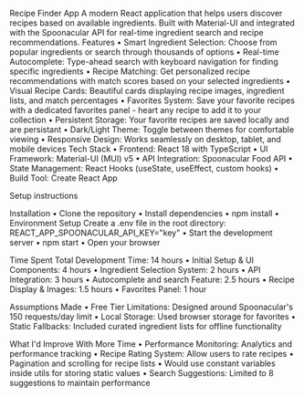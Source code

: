 Recipe Finder App
A modern React application that helps users discover recipes based on available ingredients. Built with Material-UI and integrated with the Spoonacular API for real-time ingredient search and recipe recommendations.
Features
• Smart Ingredient Selection: Choose from popular ingredients or search through thousands of options
• Real-time Autocomplete: Type-ahead search with keyboard navigation for finding specific ingredients
• Recipe Matching: Get personalized recipe recommendations with match scores based on your selected ingredients
• Visual Recipe Cards: Beautiful cards displaying recipe images, ingredient lists, and match percentages
• Favorites System: Save your favorite recipes with a dedicated favorites panel - heart any recipe to add it to your collection
• Persistent Storage: Your favorite recipes are saved locally and are persistant
• Dark/Light Theme: Toggle between themes for comfortable viewing
• Responsive Design: Works seamlessly on desktop, tablet, and mobile devices
Tech Stack
• Frontend: React 18 with TypeScript
• UI Framework: Material-UI (MUI) v5
• API Integration: Spoonacular Food API
• State Management: React Hooks (useState, useEffect, custom hooks)
• Build Tool: Create React App

Setup instructions

Installation
• Clone the repository
• Install dependencies
• npm install
• Environment Setup
Create a .env file in the root directory:
REACT_APP_SPOONACULAR_API_KEY="key"
• Start the development server
• npm start
• Open your browser

Time Spent
Total Development Time: 14 hours
• Initial Setup & UI Components: 4 hours
• Ingredient Selection System: 2 hours
• API Integration: 3 hours
• Autocomplete and search Feature: 2.5 hours
• Recipe Display & Images: 1.5 hours
• Favorites Panel: 1 hour

Assumptions Made
• Free Tier Limitations: Designed around Spoonacular's 150 requests/day limit
• Local Storage: Used browser storage for favorites
• Static Fallbacks: Included curated ingredient lists for offline functionality

What I'd Improve With More Time
• Performance Monitoring: Analytics and performance tracking
• Recipe Rating System: Allow users to rate recipes
• Pagination and scrolling for recipe lists
• Would use constant variables inside utils for storing static values
• Search Suggestions: Limited to 8 suggestions to maintain performance
